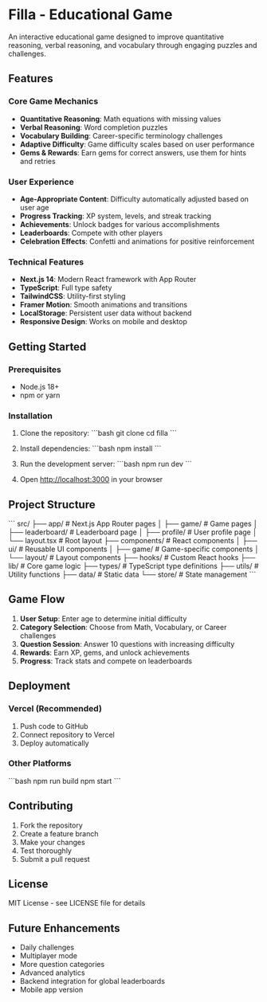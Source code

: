 # Filla - Educational Game

An interactive educational game designed to improve quantitative reasoning, verbal reasoning, and vocabulary through engaging puzzles and challenges.

## Features

### Core Game Mechanics
- **Quantitative Reasoning**: Math equations with missing values
- **Verbal Reasoning**: Word completion puzzles  
- **Vocabulary Building**: Career-specific terminology challenges
- **Adaptive Difficulty**: Game difficulty scales based on user performance
- **Gems & Rewards**: Earn gems for correct answers, use them for hints and retries

### User Experience
- **Age-Appropriate Content**: Difficulty automatically adjusted based on user age
- **Progress Tracking**: XP system, levels, and streak tracking
- **Achievements**: Unlock badges for various accomplishments
- **Leaderboards**: Compete with other players
- **Celebration Effects**: Confetti and animations for positive reinforcement

### Technical Features
- **Next.js 14**: Modern React framework with App Router
- **TypeScript**: Full type safety
- **TailwindCSS**: Utility-first styling
- **Framer Motion**: Smooth animations and transitions
- **LocalStorage**: Persistent user data without backend
- **Responsive Design**: Works on mobile and desktop

## Getting Started

### Prerequisites
- Node.js 18+ 
- npm or yarn

### Installation

1. Clone the repository:
\`\`\`bash
git clone <repository-url>
cd filla
\`\`\`

2. Install dependencies:
\`\`\`bash
npm install
\`\`\`

3. Run the development server:
\`\`\`bash
npm run dev
\`\`\`

4. Open [http://localhost:3000](http://localhost:3000) in your browser

## Project Structure

\`\`\`
src/
├── app/                 # Next.js App Router pages
│   ├── game/           # Game pages
│   ├── leaderboard/    # Leaderboard page
│   ├── profile/        # User profile page
│   └── layout.tsx      # Root layout
├── components/         # React components
│   ├── ui/            # Reusable UI components
│   ├── game/          # Game-specific components
│   └── layout/        # Layout components
├── hooks/             # Custom React hooks
├── lib/               # Core game logic
├── types/             # TypeScript type definitions
├── utils/             # Utility functions
├── data/              # Static data
└── store/             # State management
\`\`\`

## Game Flow

1. **User Setup**: Enter age to determine initial difficulty
2. **Category Selection**: Choose from Math, Vocabulary, or Career challenges
3. **Question Session**: Answer 10 questions with increasing difficulty
4. **Rewards**: Earn XP, gems, and unlock achievements
5. **Progress**: Track stats and compete on leaderboards

## Deployment

### Vercel (Recommended)
1. Push code to GitHub
2. Connect repository to Vercel
3. Deploy automatically

### Other Platforms
\`\`\`bash
npm run build
npm start
\`\`\`

## Contributing

1. Fork the repository
2. Create a feature branch
3. Make your changes
4. Test thoroughly
5. Submit a pull request

## License

MIT License - see LICENSE file for details

## Future Enhancements

- Daily challenges
- Multiplayer mode
- More question categories
- Advanced analytics
- Backend integration for global leaderboards
- Mobile app version





